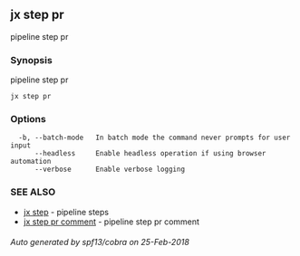 ## jx step pr

pipeline step pr

### Synopsis


pipeline step pr

```
jx step pr
```

### Options

```
  -b, --batch-mode   In batch mode the command never prompts for user input
      --headless     Enable headless operation if using browser automation
      --verbose      Enable verbose logging
```

### SEE ALSO
* [jx step](jx_step.md)	 - pipeline steps
* [jx step pr comment](jx_step_pr_comment.md)	 - pipeline step pr comment

###### Auto generated by spf13/cobra on 25-Feb-2018
